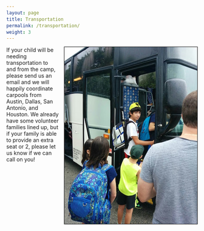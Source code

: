 ```yaml
---
layout: page
title: Transportation
permalink: /transportation/
weight: 3
---
```


<img src="/pics/arik_bus.jpg" style="float: right; ; border: thin solid black; margin: 0 0 1em 1em;" />

If your child will be needing transportation to and from the camp, please send us an email and we will happily coordinate carpools from Austin, Dallas, San Antonio, and Houston.  We already have some volunteer families lined up, but if your family is able to provide an extra seat or 2, please let us know if we can call on you!

